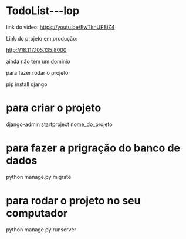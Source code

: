 # TodoList---lop
link do video:
https://youtu.be/EwTknUR8iZ4

Link do projeto em produção:

http://18.117.105.135:8000

ainda não tem um dominio


para fazer rodar o projeto:

pip install django
# para criar o projeto
django-admin startproject nome_do_projeto
# para fazer a prigração do banco de dados
python manage.py migrate
# para rodar o projeto no seu computador
python manage.py runserver

